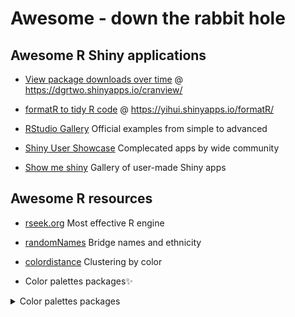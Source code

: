 # Awesome - down the rabbit hole
Awesome R Shiny applications
------
- [View package downloads over time](http://varianceexplained.org/r/cran-view/) @
https://dgrtwo.shinyapps.io/cranview/

- [formatR to tidy R code](https://yihui.name/formatR/) @
https://yihui.shinyapps.io/formatR/

- [RStudio Gallery](https://shiny.rstudio.com/gallery/)
Official examples from simple to advanced

- [Shiny User Showcase](https://www.rstudio.com/products/shiny/shiny-user-showcase/)
Complecated apps by wide community

- [Show me shiny](http://www.showmeshiny.com)
Gallery of user-made Shiny apps

Awesome R resources
------
- [rseek.org](http://rseek.org/)
Most effective R engine 

- [randomNames]()
Bridge names and ethnicity

- [colordistance](https://cran.r-project.org/web/packages/colordistance/)
Clustering by color

- Color palettes packages:sparkles:

<details>
<summary> Color palettes packages </summary>
viridis: Colorblindness friendly, python flavoured
wesanderson: Borrow taste for color from master
dichromt: Contrast colors
RColorBrewer: You deserve it 
[towards-yet-another-r-colour-palette](http://blenditbayes.blogspot.co.uk/2014/05/towards-yet-another-r-colour-palette.html)

</details>
